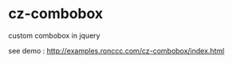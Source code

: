 cz-combobox
===========

custom combobox in jquery

see demo : http://examples.ronccc.com/cz-combobox/index.html
